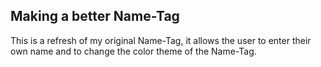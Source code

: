 ## Making a better Name-Tag

This is a refresh of my original Name-Tag, it allows the user to enter their own name and to change the color theme of the Name-Tag.
